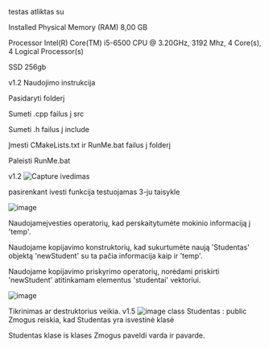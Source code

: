testas atliktas su

Installed Physical Memory (RAM)	8,00 GB

Processor	Intel(R) Core(TM) i5-6500 CPU @ 3.20GHz, 3192 Mhz, 4 Core(s), 4 Logical Processor(s)

SSD	256gb

v1.2
Naudojimo instrukcija

Pasidaryti folderį

Sumeti .cpp failus į src

Sumeti .h failus į include

Įmesti CMakeLists.txt ir RunMe.bat failus į folderį

Paleisti RunMe.bat

v1.2
![Capture ivedimas](https://github.com/ignasrepecka/2uzd_uni/assets/146369153/6a3da033-76be-48de-9033-1f5aba45ace3)

pasirenkant ivesti funkcija testuojamas 3-ju taisykle

![image](https://github.com/ignasrepecka/2uzd_uni/assets/146369153/54440547-81cb-4b8d-a0c2-4ced99fa6ada)

Naudojameįvesties operatorių, kad perskaitytumėte mokinio informaciją į 'temp'.

Naudojame kopijavimo konstruktorių, kad sukurtumėte naują 'Studentas' objektą 'newStudent' su ta pačia informacija kaip ir 'temp'.

Naudojame kopijavimo priskyrimo operatorių, norėdami priskirti 'newStudent' atitinkamam elementus 'studentai' vektoriui.

![image](https://github.com/ignasrepecka/2uzd_uni/assets/146369153/5b7f2f24-5b5c-4bab-a948-af313a1cf723)

Tikrinimas ar destruktorius veikia.
v1.5
![image](https://github.com/ignasrepecka/2uzd_uni/assets/146369153/c4580ff0-5a85-4647-b77c-01095b964e5b)
class Studentas : public Zmogus reiskia, kad Studentas yra isvestinė klasė

Studentas klase is klases Zmogus paveldi varda ir pavarde.

